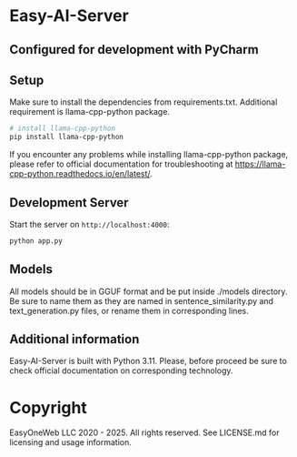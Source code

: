 # Easy-AI-Server
## Configured for development with PyCharm

## Setup

Make sure to install the dependencies from requirements.txt. Additional requirement is llama-cpp-python package.

```bash
# install llama-cpp-python
pip install llama-cpp-python
```

If you encounter any problems while installing llama-cpp-python package, please refer to official documentation for troubleshooting at https://llama-cpp-python.readthedocs.io/en/latest/.

## Development Server

Start the server on `http://localhost:4000`:

```bash
python app.py
```

## Models

All models should be in GGUF format and be put inside ./models directory. Be sure to name them as they are named in sentence_similarity.py and text_generation.py files, or rename them in corresponding lines.

## Additional information

Easy-AI-Server is built with Python 3.11. Please, before proceed be sure to check official documentation on corresponding technology.

# Copyright

EasyOneWeb LLC 2020 - 2025. All rights reserved. See LICENSE.md for licensing and usage information.
